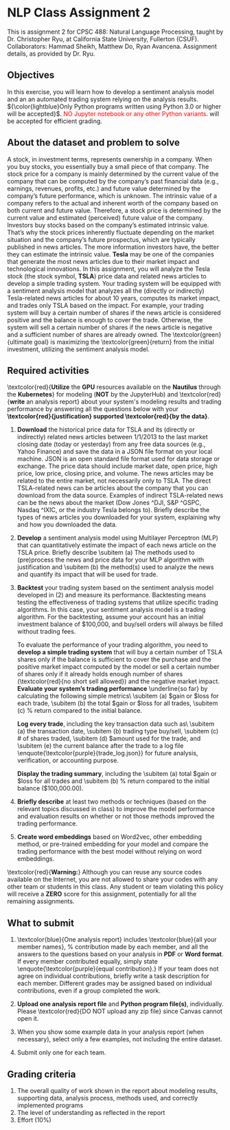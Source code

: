 # NLP Class Assignment 2
This is assignment 2 for CPSC 488: Natural Language Processing, taught by Dr. Christopher Ryu, at California State University, Fullerton (CSUF).
  Collaborators: Hammad Sheikh, Matthew Do, Ryan Avancena.
  Assignment details, as provided by Dr. Ryu.

## Objectives
In this exercise, you will learn how to develop a sentiment analysis model and an an automated trading system relying on the analysis results.
${\color{lightblue}Only Python programs written using Python 3.0 or higher will be accepted}$. <span style="color:red">NO Jupyter notebook or any other Python variants</span>. will be accepted for efficient grading.


## About the dataset and problem to solve
A stock, in investment terms, represents ownership in a company. When you buy stocks, you essentially buy a small piece of that company. The stock price for a company is mainly determined by the current value of the company that can be computed by the company’s past financial data (e.g., earnings, revenues, profits, etc.) and future value determined by the company’s future performance, which is unknown. The intrinsic value of a company refers to the actual and inherent worth of the company based on both current and future value. Therefore, a stock price is determined by the current value and estimated (perceived) future value of the company. Investors buy stocks based on the company’s estimated intrinsic value. That’s why the stock prices inherently fluctuate depending on the market situation and the company’s future prospectus, which are typically published in news articles. The more information investors have, the better they can estimate the intrinsic value.
**Tesla** may be one of the companies that generate the most news articles due to their market impact and technological innovations. In this assignment, you will analyze the Tesla stock (the stock symbol, **TSLA**) price data and related news articles to develop a simple trading system. Your trading system will be equipped with a sentiment analysis model that analyzes all the (directly or indirectly) Tesla-related news articles for about 10 years, computes its market impact, and trades only TSLA based on the impact. For example, your trading system will buy a certain number of shares if the news article is considered positive and the balance is enough to cover the trade. Otherwise, the system will sell a certain number of shares if the news article is negative and a sufficient number of shares are already owned. The \textcolor{green}{ultimate goal} is maximizing the \textcolor{green}{return} from the initial investment, utilizing the sentiment analysis model.

## Required activities
\textcolor{red}{**Utilize** the **GPU** resources available on the **Nautilus** through the **Kubernetes**} for modeling (**NOT** by the JupyterHub) and \textcolor{red}{**write** an analysis report} about your system's modeling results and trading performance by answering all the questions below with your **\textcolor{red}{justification} supported \textcolor{red}{by the data}**.

1. **Download** the historical price data for TSLA and its (directly or indirectly) related news articles between 1/1/2013 to the last market closing date (today or yesterday) from any free data sources (e.g., Yahoo Finance) and save the data in a JSON file format on your local machine. JSON is an open standard file format used for data storage or exchange. The price data should include market date, open price, high price, low price, closing price, and volume. The news articles may be related to the entire market, not necessarily only to TSLA. The direct TSLA-related news can be articles about the company that you can download from the data source. Examples of indirect TSLA-related news can be the news about the market (Dow Jones \^DJI, S\&P \^GSPC, Nasdaq \^IXIC, or the industry Tesla belongs to). Briefly describe the types of news articles you downloaded for your system, explaining why and how you downloaded the data.

2. **Develop** a sentiment analysis model using Multilayer Perceptron (MLP) that can quantitatively estimate the impact of each news article on the TSLA price. Briefly describe
		\subitem (a) The methods used to (pre)process the news and price data for your MLP algorithm with justification and
		\subitem (b) the method(s) used to analyze the news and quantify its impact that will be used for trade.

3. **Backtest** your trading system based on the sentiment analysis model developed in (2) and measure its performance. Backtesting means testing the effectiveness of trading systems that utilize specific trading algorithms. In this case, your sentiment analysis model is a trading algorithm. For the backtesting, assume your account has an initial investment balance of \$100,000, and buy/sell orders will always be filled without trading fees.

	To evaluate the performance of your trading algorithm, you need to **develop a simple trading system** that will buy a certain number of TSLA shares only if the balance is sufficient to cover the purchase and the positive market impact computed by the model or sell a certain number of shares only if it already holds enough number of shares (\textcolor{red}{no short sell allowed}) and the negative market impact.
	**Evaluate your system’s trading performance** \underline{so far} by calculating the following simple metrics\\
		\subitem (a) \$gain or \$loss for each trade,
		\subitem (b) the total $gain or $loss for all trades,
		\subitem (c) \% return compared to the initial balance.

	**Log every trade**, including the key transaction data such as\\
		\subitem (a) the transaction date,
		\subitem (b) trading type buy/sell,
		\subitem (c) \# of shares traded,
		\subitem (d) \$amount used for the trade, and
		\subitem (e) the current balance after the trade to a log file \enquote{\textcolor{purple}{trade\_log.json}} for future analysis, verification, or accounting purpose.

	**Display the trading summary**, including the
		\subitem (a) total \$gain or \$loss for all trades and
		\subitem (b) \% return compared to the initial balance (\$100,000.00).

4. **Briefly describe** at least two methods or techniques (based on the relevant topics discussed in class) to improve the model performance and evaluation results on whether or not those methods improved the trading performance.

5. **Create word embeddings** based on Word2vec, other embedding method, or pre-trained embedding for your model and compare the trading performance with the best model without relying on word embeddings.

\textcolor{red}{**Warning:**} Although you can reuse any source codes available on the Internet, you are not allowed to share your codes with any other team or students in this class. Any student or team violating this policy will receive a **ZERO** score for this assignment, potentially for all the remaining assignments.

## What to submit
1.  \textcolor{blue}{One analysis report} includes \textcolor{blue}{all your member names}, \% contribution made by each member, and all the answers to the questions based on your analysis in **PDF** or **Word format**. If every member contributed equally, simply state \enquote{\textcolor{purple}{equal contribution}.} If your team does not agree on individual contributions, briefly write a task description for each member. Different grades may be assigned based on individual contributions, even if a group completed the work.

2. **Upload one analysis report file** and **Python program file(s)**, individually. Please \textcolor{red}{DO NOT upload any zip file} since Canvas cannot open it.

3. When you show some example data in your analysis report (when necessary), select only a few examples, not including the entire dataset.

4. Submit only one for each team.

## Grading criteria
1. The overall quality of work shown in the report about modeling results, supporting data, analysis process, methods used, and correctly implemented programs
2. The level of understanding as reflected in the report
3. Effort (10\%)
